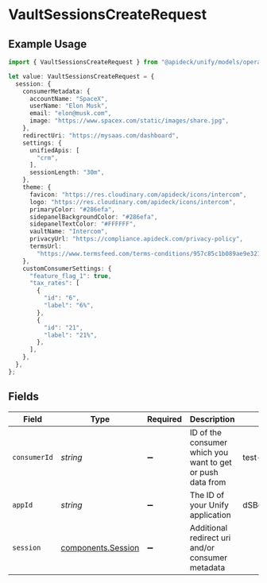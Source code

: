 # VaultSessionsCreateRequest

## Example Usage

```typescript
import { VaultSessionsCreateRequest } from "@apideck/unify/models/operations";

let value: VaultSessionsCreateRequest = {
  session: {
    consumerMetadata: {
      accountName: "SpaceX",
      userName: "Elon Musk",
      email: "elon@musk.com",
      image: "https://www.spacex.com/static/images/share.jpg",
    },
    redirectUri: "https://mysaas.com/dashboard",
    settings: {
      unifiedApis: [
        "crm",
      ],
      sessionLength: "30m",
    },
    theme: {
      favicon: "https://res.cloudinary.com/apideck/icons/intercom",
      logo: "https://res.cloudinary.com/apideck/icons/intercom",
      primaryColor: "#286efa",
      sidepanelBackgroundColor: "#286efa",
      sidepanelTextColor: "#FFFFFF",
      vaultName: "Intercom",
      privacyUrl: "https://compliance.apideck.com/privacy-policy",
      termsUrl:
        "https://www.termsfeed.com/terms-conditions/957c85c1b089ae9e3219c83eff65377e",
    },
    customConsumerSettings: {
      "feature_flag_1": true,
      "tax_rates": [
        {
          "id": "6",
          "label": "6%",
        },
        {
          "id": "21",
          "label": "21%",
        },
      ],
    },
  },
};
```

## Fields

| Field                                                      | Type                                                       | Required                                                   | Description                                                | Example                                                    |
| ---------------------------------------------------------- | ---------------------------------------------------------- | ---------------------------------------------------------- | ---------------------------------------------------------- | ---------------------------------------------------------- |
| `consumerId`                                               | *string*                                                   | :heavy_minus_sign:                                         | ID of the consumer which you want to get or push data from | test-consumer                                              |
| `appId`                                                    | *string*                                                   | :heavy_minus_sign:                                         | The ID of your Unify application                           | dSBdXd2H6Mqwfg0atXHXYcysLJE9qyn1VwBtXHX                    |
| `session`                                                  | [components.Session](../../models/components/session.md)   | :heavy_minus_sign:                                         | Additional redirect uri and/or consumer metadata           |                                                            |